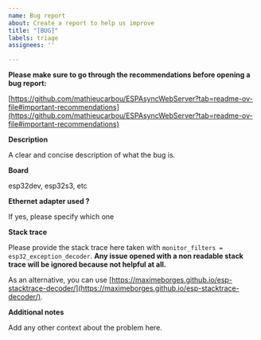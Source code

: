 ```yaml
---
name: Bug report
about: Create a report to help us improve
title: "[BUG]"
labels: triage
assignees: ''

---
```


**Please make sure to go through the recommendations before opening a bug report:**

[https://github.com/mathieucarbou/ESPAsyncWebServer?tab=readme-ov-file#important-recommendations](https://github.com/mathieucarbou/ESPAsyncWebServer?tab=readme-ov-file#important-recommendations)

**Description**

A clear and concise description of what the bug is.

**Board**

esp32dev, esp32s3, etc

**Ethernet adapter used ?**

If yes, please specify which one

**Stack trace**

Please provide the stack trace here taken with `monitor_filters = esp32_exception_decoder`.
**Any issue opened with a non readable stack trace will be ignored because not helpful at all.**

As an alternative, you can use [https://maximeborges.github.io/esp-stacktrace-decoder/](https://maximeborges.github.io/esp-stacktrace-decoder/).

**Additional notes**

Add any other context about the problem here.
